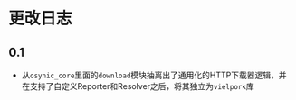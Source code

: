 # 更改日志

## 0.1

- 从`osynic_core`里面的`download`模块抽离出了通用化的HTTP下载器逻辑，并在支持了自定义Reporter和Resolver之后，将其独立为`vielpork`库
